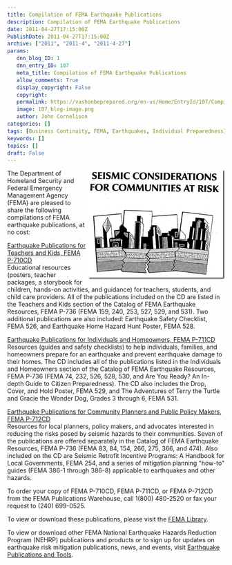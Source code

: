 ```yaml
---
title: Compilation of FEMA Earthquake Publications
description: Compilation of FEMA Earthquake Publications
date: 2011-04-27T17:15:00Z
PublishDate: 2011-04-27T17:15:00Z
archive: ["2011", "2011-4", "2011-4-27"]
params:
   dnn_blog_ID: 1
   dnn_entry_ID: 107
   meta_title: Compilation of FEMA Earthquake Publications
   allow_comments: True
   display_copyright: False
   copyright: 
   permalink: https://vashonbeprepared.org/en-us/Home/EntryId/107/Compilation-of-FEMA-Earthquake-Publications
   image: 107_blog-image.png
   author: John Cornelison
categories: []
tags: [Business Continuity, FEMA, Earthquakes, Individual Preparedness]
keywords: []
topics: []
draft: False
---
```


<p><a href="/images/dnnBlog/1/107/Windows-Live-Writer-3e1dcb9900d3_8E85-image_2.png"><img title="image" border="0" alt="image" align="right" width="317" height="254" style="background-image: none; border-bottom: 0px; border-left: 0px; margin: 0px 0px 5px 5px; padding-left: 0px; padding-right: 0px; display: inline; float: right; border-top: 0px; border-right: 0px; padding-top: 0px" src="/images/dnnBlog/1/107/Windows-Live-Writer-3e1dcb9900d3_8E85-image_thumb.png" /></a>The Department of Homeland Security and Federal Emergency Management Agency (FEMA) are pleased to share the following compilations of FEMA earthquake publications, at no cost:</p>
<p><a href="http://links.govdelivery.com:80/track?type=click&amp;enid=bWFpbGluZ2lkPTEzMzIwMTUmbWVzc2FnZWlkPVBSRC1CVUwtMTMzMjAxNSZkYXRhYmFzZWlkPTEwMDEmc2VyaWFsPTEyNzY2MTUyMzgmZW1haWxpZD1mZW1hLW1pdGlnYXRpb25AdmFzaG9uZGVzaWduLmNvbSZ1c2VyaWQ9ZmVtYS1taXRpZ2F0aW9uQHZhc2hvbmRlc2lnbi5jb20mZmw9JmV4dHJhPU11bHRpdmFyaWF0ZUlkPSYmJg==&amp;&amp;&amp;100&amp;&amp;&amp;http://www.fema.gov/library/viewRecord.do?id=3739">Earthquake Publications for Teachers and Kids, FEMA P-710CD</a> <br />
Educational resources (posters, teacher packages, a storybook for children, hands-on activities, and guidance) for teachers, students, and child care providers. All of the publications included on the CD are listed in the Teachers and Kids section of the Catalog of FEMA Earthquake Resources, FEMA P-736 (FEMA 159, 240, 253, 527, 529, and 531). Two additional publications are also included: Earthquake Safety Checklist, FEMA 526, and Earthquake Home Hazard Hunt Poster, FEMA 528.</p>
<p><a href="http://links.govdelivery.com:80/track?type=click&amp;enid=bWFpbGluZ2lkPTEzMzIwMTUmbWVzc2FnZWlkPVBSRC1CVUwtMTMzMjAxNSZkYXRhYmFzZWlkPTEwMDEmc2VyaWFsPTEyNzY2MTUyMzgmZW1haWxpZD1mZW1hLW1pdGlnYXRpb25AdmFzaG9uZGVzaWduLmNvbSZ1c2VyaWQ9ZmVtYS1taXRpZ2F0aW9uQHZhc2hvbmRlc2lnbi5jb20mZmw9JmV4dHJhPU11bHRpdmFyaWF0ZUlkPSYmJg==&amp;&amp;&amp;101&amp;&amp;&amp;http://www.fema.gov/library/viewRecord.do?id=3551">Earthquake Publications for Individuals and Homeowners, FEMA P-711CD</a> <br />
Resources (guides and safety checklists) to help individuals, families, and homeowners prepare for an earthquake and prevent earthquake damage to their homes. The CD includes all of the publications listed in the Individuals and Homeowners section of the Catalog of FEMA Earthquake Resources, FEMA P-736 (FEMA 74, 232, 526, 528, 530, and Are You Ready? An In-depth Guide to Citizen Preparedness). The CD also includes the Drop, Cover, and Hold Poster, FEMA 529, and The Adventures of Terry the Turtle and Gracie the Wonder Dog, Grades 3 through 6, FEMA 531.</p>
<p><a href="http://links.govdelivery.com:80/track?type=click&amp;enid=bWFpbGluZ2lkPTEzMzIwMTUmbWVzc2FnZWlkPVBSRC1CVUwtMTMzMjAxNSZkYXRhYmFzZWlkPTEwMDEmc2VyaWFsPTEyNzY2MTUyMzgmZW1haWxpZD1mZW1hLW1pdGlnYXRpb25AdmFzaG9uZGVzaWduLmNvbSZ1c2VyaWQ9ZmVtYS1taXRpZ2F0aW9uQHZhc2hvbmRlc2lnbi5jb20mZmw9JmV4dHJhPU11bHRpdmFyaWF0ZUlkPSYmJg==&amp;&amp;&amp;102&amp;&amp;&amp;http://www.fema.gov/library/viewRecord.do?id=3553">Earthquake Publications for Community Planners and Public Policy Makers, FEMA P-712CD</a> <br />
Resources for local planners, policy makers, and advocates interested in reducing the risks posed by seismic hazards to their communities. Seven of the publications are offered separately in the Catalog of FEMA Earthquake Resources, FEMA P-736 (FEMA 83, 84, 154, 266, 275, 366, and 474). Also included on the CD are Seismic Retrofit Incentive Programs: A Handbook for Local Governments, FEMA 254, and a series of mitigation planning "how-to" guides (FEMA 386-1 through 386-8) applicable to earthquakes and other hazards.</p>
<p>To order your copy of FEMA P-710CD, FEMA P-711CD, or FEMA P-712CD from the FEMA Publications Warehouse, call 1(800) 480-2520 or fax your request to (240) 699-0525.</p>
<p>To view or download these publications, please visit the <a href="http://links.govdelivery.com:80/track?type=click&amp;enid=bWFpbGluZ2lkPTEzMzIwMTUmbWVzc2FnZWlkPVBSRC1CVUwtMTMzMjAxNSZkYXRhYmFzZWlkPTEwMDEmc2VyaWFsPTEyNzY2MTUyMzgmZW1haWxpZD1mZW1hLW1pdGlnYXRpb25AdmFzaG9uZGVzaWduLmNvbSZ1c2VyaWQ9ZmVtYS1taXRpZ2F0aW9uQHZhc2hvbmRlc2lnbi5jb20mZmw9JmV4dHJhPU11bHRpdmFyaWF0ZUlkPSYmJg==&amp;&amp;&amp;103&amp;&amp;&amp;http://www.fema.gov/library/index.jsp">FEMA Library</a>.</p>
<p>To view or download other FEMA National Earthquake Hazards Reduction Program (NEHRP) publications and products or to sign up for updates on earthquake risk mitigation publications, news, and events, visit <a href="http://links.govdelivery.com:80/track?type=click&amp;enid=bWFpbGluZ2lkPTEzMzIwMTUmbWVzc2FnZWlkPVBSRC1CVUwtMTMzMjAxNSZkYXRhYmFzZWlkPTEwMDEmc2VyaWFsPTEyNzY2MTUyMzgmZW1haWxpZD1mZW1hLW1pdGlnYXRpb25AdmFzaG9uZGVzaWduLmNvbSZ1c2VyaWQ9ZmVtYS1taXRpZ2F0aW9uQHZhc2hvbmRlc2lnbi5jb20mZmw9JmV4dHJhPU11bHRpdmFyaWF0ZUlkPSYmJg==&amp;&amp;&amp;104&amp;&amp;&amp;http://www.fema.gov/plan/prevent/earthquake/publications.shtm">Earthquake Publications and Tools</a>.</p>
